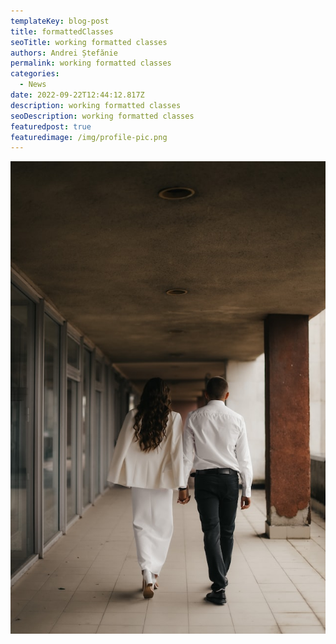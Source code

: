 ```yaml
---
templateKey: blog-post
title: formattedClasses
seoTitle: working formatted classes
authors: Andrei Ștefănie
permalink: working formatted classes
categories:
  - News
date: 2022-09-22T12:44:12.817Z
description: working formatted classes
seoDescription: working formatted classes
featuredpost: true
featuredimage: /img/profile-pic.png
---
```

<img src="/img/natali-hordiiuk-xq_5z8nqnds-unsplash.jpeg" alt="" title="" class="shadows rounded-lg mx-auto"/>